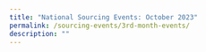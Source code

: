 ```yaml
---
title: "National Sourcing Events: October 2023"
permalink: /sourcing-events/3rd-month-events/
description: ""
---
```

